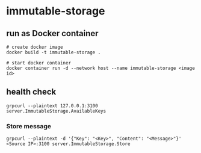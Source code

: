 # immutable-storage

## run as Docker container

```
# create docker image
docker build -t immutable-storage .

# start docker container
docker container run -d --network host --name immutable-storage <image id>
```


## health check
```
grpcurl --plaintext 127.0.0.1:3100 server.ImmutableStorage.AvailableKeys
```

### Store message

```
grpcurl --plaintext -d '{"Key": "<Key>", "Content": "<Message>"}' <Source IP>:3100 server.ImmutableStorage.Store
```
